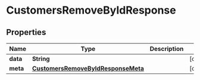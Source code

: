 

# CustomersRemoveByIdResponse


## Properties

| Name | Type | Description | Notes |
|------------ | ------------- | ------------- | -------------|
|**data** | **String** |  |  [optional] |
|**meta** | [**CustomersRemoveByIdResponseMeta**](CustomersRemoveByIdResponseMeta.md) |  |  [optional] |



